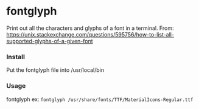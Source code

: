 # fontglyph
Print out all the characters and glyphs of a font in a terminal.
From: https://unix.stackexchange.com/questions/595756/how-to-list-all-supported-glyphs-of-a-given-font

### Install
Put the fontglyph file into /usr/local/bin

### Usage 
fontglyph <pathtofontfile>
ex: `fontglyph /usr/share/fonts/TTF/MaterialIcons-Regular.ttf`
